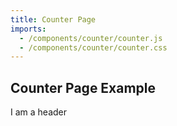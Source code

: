 ```yaml
---
title: Counter Page
imports:
  - /components/counter/counter.js
  - /components/counter/counter.css
---
```


## Counter Page Example

<x-counter></x-counter>

<app-header>I am a header</app-header>

<multihyphen-custom-element></multihyphen-custom-element>